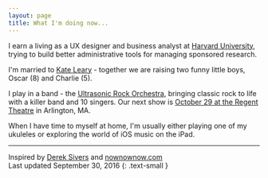 ```yaml
---
layout: page
title: What I'm doing now...
---
```


I earn a living as a UX designer and business analyst at [Harvard University][huit], trying to build better administrative tools for managing sponsored research.

I'm married to [Kate Leary][kate] - together we are raising two funny little boys, Oscar (8) and Charlie (5).

I play in a band - the [Ultrasonic Rock Orchestra][uro], bringing classic rock to life with a killer band and 10 singers. Our next show is [October 29 at the Regent Theatre][regent] in Arlington, MA.

When I have time to myself at home, I'm usually either playing one of my ukuleles or exploring the world of iOS music on the iPad.

---
Inspired by [Derek Sivers](https://sivers.org/nowff) and [nownownow.com][now]  
Last updated September 30, 2016
{: .text-small }

[huit]: http://huit.harvard.edu/administrative-technology-services
[kate]: http://kateleary.net
[uro]: http://www.ultrasonicrockorchestra.com
[regent]: http://regenttheatre.com/details/the_u.r.o.s_halloween_return_of_rocking
[now]: http://nownownow.com/about